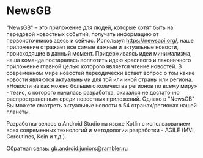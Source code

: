 # NewsGB
"NewsGB" – это приложение для людей, которые хотят быть на передовой новостных событий, получать информацию от первоисточников здесь и сейчас. 
Используя https://newsapi.org/, наше приложение отражает все самые важные и актуальные новости, происходящие в данный момент. 
Придерживаясь идеи минимализма, наша команда постаралась воплотить идею красивого и лаконичного приложение главной целью которого является чтение новостей.
В современном мире новостей переодически встает вопрос о том какие новости являются актуальными для той или иной страны или региона. 
«Новости из как можно большего количества регионов по всему миру» - тезис, с которого началась разработка, оказался не достаточно распространенным 
среди новостных приложений. 
Однако в "NewsGB" Вы можете смотреть актуальные новости в 54 странах/регионах нашей планеты.


Разработка велась в Android Studio на языке Kotlin с использованием всех современных технологий 
и методологии разработки - AGILE (MVI, Coroutines, Koin и т.д.). 


Обратная связь: gb.android.juniors@rambler.ru
